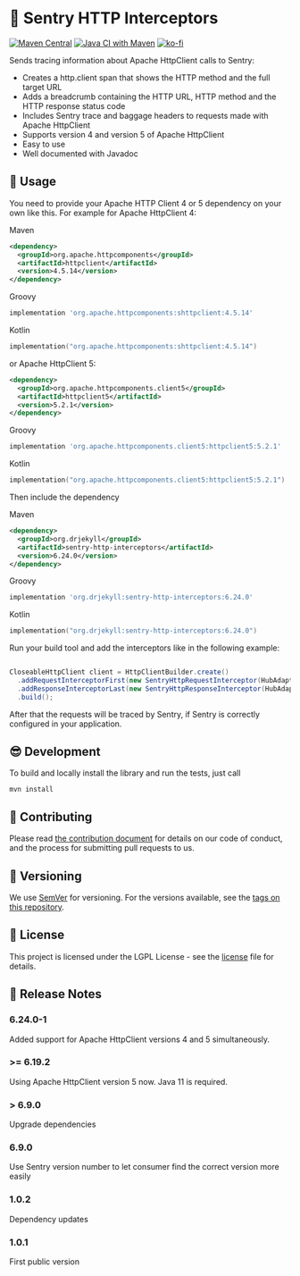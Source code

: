 # :flashlight: Sentry HTTP Interceptors

[![Maven Central](https://img.shields.io/maven-central/v/org.drjekyll/sentry-http-interceptors.svg?label=Maven%20Central)](https://search.maven.org/search?q=g:%22org.drjekyll%22%20AND%20a:%22sentry-http-interceptors%22)
[![Java CI with Maven](https://github.com/dheid/sentry-http-interceptors/actions/workflows/build.yml/badge.svg)](https://github.com/dheid/sentry-http-interceptors/actions/workflows/build.yml)
[![ko-fi](https://ko-fi.com/img/githubbutton_sm.svg)](https://ko-fi.com/W7W3EER56)

Sends tracing information about Apache HttpClient calls to Sentry:

* Creates a http.client span that shows the HTTP method and the full target URL
* Adds a breadcrumb containing the HTTP URL, HTTP method and the HTTP response status code
* Includes Sentry trace and baggage headers to requests made with Apache HttpClient
* Supports version 4 and version 5 of Apache HttpClient
* Easy to use
* Well documented with Javadoc

## :wrench: Usage

You need to provide your Apache HTTP Client 4 or 5 dependency on your own like this. For example for Apache HttpClient 4:

Maven
```xml
<dependency>
  <groupId>org.apache.httpcomponents</groupId>
  <artifactId>httpclient</artifactId>
  <version>4.5.14</version>
</dependency>
```
Groovy
```groovy
implementation 'org.apache.httpcomponents:shttpclient:4.5.14'
```
Kotlin
```kotlin
implementation("org.apache.httpcomponents:shttpclient:4.5.14")
```

or Apache HttpClient 5:

```xml
<dependency>
  <groupId>org.apache.httpcomponents.client5</groupId>
  <artifactId>httpclient5</artifactId>
  <version>5.2.1</version>
</dependency>
```
Groovy
```groovy
implementation 'org.apache.httpcomponents.client5:httpclient5:5.2.1'
```
Kotlin
```kotlin
implementation("org.apache.httpcomponents.client5:httpclient5:5.2.1")
```

Then include the dependency

Maven
```xml
<dependency>
  <groupId>org.drjekyll</groupId>
  <artifactId>sentry-http-interceptors</artifactId>
  <version>6.24.0</version>
</dependency>
```
Groovy
```groovy
implementation 'org.drjekyll:sentry-http-interceptors:6.24.0'
```
Kotlin
```kotlin
implementation("org.drjekyll:sentry-http-interceptors:6.24.0")
```

Run your build tool and add the interceptors like in the following example:

```java

CloseableHttpClient client = HttpClientBuilder.create()
  .addRequestInterceptorFirst(new SentryHttpRequestInterceptor(HubAdapter.getInstance()))
  .addResponseInterceptorLast(new SentryHttpResponseInterceptor(HubAdapter.getInstance()))
  .build();

```

After that the requests will be traced by Sentry, if Sentry is correctly configured in your application.

## :sunglasses: Development

To build and locally install the library and run the tests, just call

    mvn install

## :handshake: Contributing

Please read [the contribution document](CONTRIBUTING.md) for details on our code of conduct, and the
process for submitting pull requests to us.

## :notebook: Versioning

We use [SemVer](http://semver.org/) for versioning. For the versions available, see
the [tags on this repository](https://github.com/dheid/sentry-http-interceptors/tags).

## :scroll: License

This project is licensed under the LGPL License - see the [license](LICENSE) file for details.

## :loudspeaker: Release Notes

### 6.24.0-1

Added support for Apache HttpClient versions 4 and 5 simultaneously.

### >= 6.19.2

Using Apache HttpClient version 5 now. Java 11 is required.

### > 6.9.0

Upgrade dependencies

### 6.9.0

Use Sentry version number to let consumer find the correct version more easily

### 1.0.2

Dependency updates

### 1.0.1

First public version
